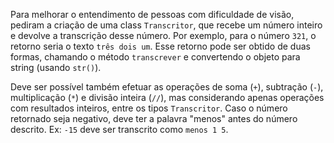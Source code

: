 Para melhorar o entendimento de pessoas com dificuldade de visão, pediram a criação de uma class `Transcritor`, que recebe um número inteiro e devolve a transcrição desse número. Por exemplo, para o número `321`, o retorno seria o texto `três dois um`. Esse retorno pode ser obtido de duas formas, chamando o método `transcrever` e convertendo o objeto para string (usando `str()`).

Deve ser possível também efetuar as operações de soma (`+`), subtração (`-`), multiplicação (`*`) e divisão inteira (`//`), mas considerando apenas operações com resultados inteiros, entre os tipos `Transcritor`. Caso o número retornado seja negativo, deve ter a palavra "menos" antes do número descrito. Ex: `-15` deve ser transcrito como `menos 1 5`.
